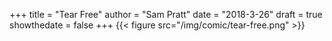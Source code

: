 +++
title = "Tear Free"
author = "Sam Pratt"
date = "2018-3-26"
draft = true
showthedate = false
+++
{{< figure src="/img/comic/tear-free.png" >}}
